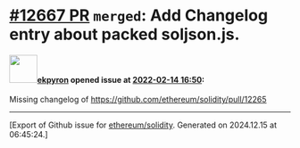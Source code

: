 # [\#12667 PR](https://github.com/ethereum/solidity/pull/12667) `merged`: Add Changelog entry about packed soljson.js.

#### <img src="https://avatars.githubusercontent.com/u/1347491?v=4" width="50">[ekpyron](https://github.com/ekpyron) opened issue at [2022-02-14 16:50](https://github.com/ethereum/solidity/pull/12667):

Missing changelog of https://github.com/ethereum/solidity/pull/12265




-------------------------------------------------------------------------------



[Export of Github issue for [ethereum/solidity](https://github.com/ethereum/solidity). Generated on 2024.12.15 at 06:45:24.]
